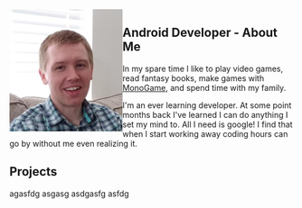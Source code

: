 <img align="left" width = "200" src="Untitled.png" />

## Android Developer - About Me

In my spare time I like to play video games, read fantasy books, make games with [MonoGame](https://www.monogame.net/), and spend time with my family.

I'm an ever learning developer. At some point months back I've learned I can do anything I set my mind to. All I need is google! I find that when I start working away coding hours can go by without me even realizing it.


## Projects
agasfdg
asgasg
asdgasfg
asfdg
